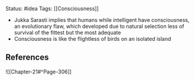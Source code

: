 Status: #idea
Tags: [[Consciousness]]

* Jukka Sarasti implies that humans while intelligent have consciousness, an evolutionary flaw, which developed due to natural selection less of survival of the fittest but the most adequate
* Consciousness is like the flightless of birds on an isolated island

## References

![[Chapter-21#^Page-306]]